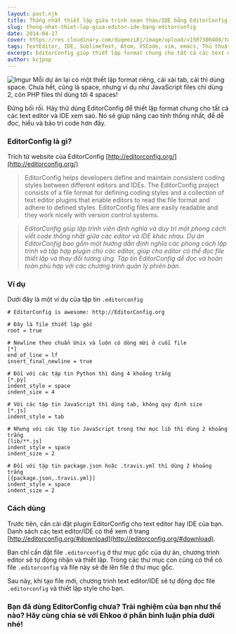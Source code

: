 ```yaml
---
layout: post.njk
title: Thống nhất thiết lập giữa trình soạn thảo/IDE bằng EditorConfig
slug: thong-nhat-thiet-lap-giua-editor-ide-bang-editorconfig
date: 2014-04-17
cover: https://res.cloudinary.com/duqeezi8j/image/upload/v1507300408/tweet-editorconfig_lssmtc.png
tags: TextEditor, IDE, SublimeText, Atom, VSCode, vim, emacs, Thủ thuật
excerpt: EditorConfig giúp thiết lập format chung cho tất cả các text editor và IDE; nhờ đó giúp nâng cao tính thống nhất, dễ đọc, hiểu và bảo trì code hơn.
author: kcjpop
---
```


![Imgur](http://i.imgur.com/hXZDHDI.png)
Mỗi dự án lại có một thiết lập format riêng, cái xài tab, cái thì dùng space. Chưa hết, cũng là space, nhưng ví dụ như JavaScript files chỉ dùng 2, còn PHP files thì dùng tới 4 spaces!

Đừng bối rối. Hãy thử dùng EditorConfig để thiết lập format chung cho tất cả các text editor và IDE xem sao. Nó sẽ giúp nâng cao tính thống nhất, để dễ đọc, hiểu và bảo trì code hơn đấy.

### EditorConfig là gì?

Trích từ website của EditorConfig [http://editorconfig.org/](http://editorconfig.org/)

> EditorConfig helps developers define and maintain consistent coding styles between different editors and IDEs. The EditorConfig project consists of a file format for defining coding styles and a collection of text editor plugins that enable editors to read the file format and adhere to defined styles. EditorConfig files are easily readable and they work nicely with version control systems.

> _EditorConfig giúp lập trình viên định nghĩa và duy trì một phong cách viết code thống nhất giữa các editor và IDE khác nhau. Dự án EditorConfig bao gồm một hướng dẫn định nghĩa các phong cách lập trình và tập hợp plugin cho các editor, giúp cho editor có thể đọc file thiết lập và thay đổi tương ứng. Tập tin EditorConfig dễ đọc và hoàn toàn phù hợp với các chương trình quản lý phiên bản._

### Ví dụ

Dưới đây là một ví dụ của tập tin `.editorconfig`

```
# EditorConfig is awesome: http://EditorConfig.org

# Đây là file thiết lập gốc
root = true

# Newline theo chuẩn Unix và luôn có dòng mới ở cuối file
[*]
end_of_line = lf
insert_final_newline = true

# Đối với các tập tin Python thì dùng 4 khoảng trắng
[*.py]
indent_style = space
indent_size = 4

# Với các tập tin JavaScript thì dùng tab, không quy định size
[*.js]
indent_style = tab

# Nhưng với các tập tin JavaScript trong thư mục lib thì dùng 2 khoảng trắng
[lib/**.js]
indent_style = space
indent_size = 2

# Đối với tập tin package.json hoặc .travis.yml thì dùng 2 khoảng trắng
[{package.json,.travis.yml}]
indent_style = space
indent_size = 2
```

### Cách dùng

Trước tiên, cần cài đặt plugin EditorConfig cho text editor hay IDE của bạn. Danh sách các text editor/IDE có thể xem ở trang [http://editorconfig.org/#download](http://editorconfig.org/#download).

Bạn chỉ cần đặt file `.editorconfig` ở thư mục gốc của dự án, chương trình editor sẽ tự động nhận và thiết lập. Trong các thư mục con cũng có thể có file `.editorconfig` và file này sẽ đè lên file ở thư mục gốc.

Sau này, khi tạo file mới, chương trình text editor/IDE sẽ tự động đọc file `.editorconfig` và thiết lập style cho bạn.

### Bạn đã dùng EditorConfig chưa? Trải nghiệm của bạn như thế nào? Hãy cùng chia sẻ với Ehkoo ở phần bình luận phía dưới nhé! 
